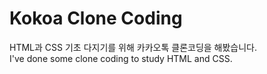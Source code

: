 # Kokoa Clone Coding

HTML과 CSS 기초 다지기를 위해 카카오톡 클론코딩을 해봤습니다.  
I've done some clone coding to study HTML and CSS.
